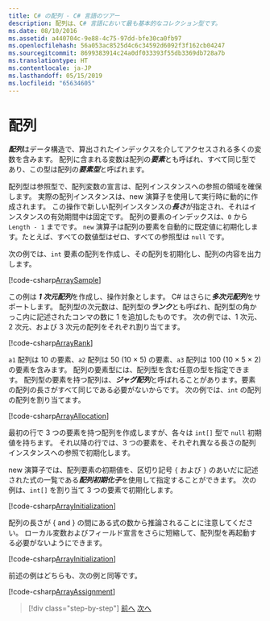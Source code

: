 ```yaml
---
title: C# の配列 - C# 言語のツアー
description: 配列は、C# 言語において最も基本的なコレクション型です。
ms.date: 08/10/2016
ms.assetid: a440704c-9e88-4c75-97dd-bfe30ca0fb97
ms.openlocfilehash: 56a053ac8525d4c6c34592d6092f3f162cb04247
ms.sourcegitcommit: 8699383914c24a0df033393f55db3369db728a7b
ms.translationtype: HT
ms.contentlocale: ja-JP
ms.lasthandoff: 05/15/2019
ms.locfileid: "65634605"
---
```

# <a name="arrays"></a>配列

***配列***はデータ構造で、算出されたインデックスを介してアクセスされる多くの変数を含みます。 配列に含まれる変数は配列の***要素***とも呼ばれ、すべて同じ型であり、この型は配列の***要素型***と呼ばれます。

配列型は参照型で、配列変数の宣言は、配列インスタンスへの参照の領域を確保します。 実際の配列インスタンスは、new 演算子を使用して実行時に動的に作成されます。 この操作で新しい配列インスタンスの***長さ***が指定され、それはインスタンスの有効期間中は固定です。 配列の要素のインデックスは、`0` から `Length - 1` までです。 `new` 演算子は配列の要素を自動的に既定値に初期化します。たとえば、すべての数値型はゼロ、すべての参照型は `null` です。

次の例では、`int` 要素の配列を作成し、その配列を初期化し、配列の内容を出力します。

[!code-csharp[ArraySample](../../../samples/snippets/csharp/tour/arrays/Program.cs#L3-L18)]

この例は ***1 次元配列***を作成し、操作対象とします。 C# はさらに***多次元配列***をサポートします。 配列型の次元数は、配列型の***ランク***とも呼ばれ、配列型の角かっこ内に記述されたコンマの数に 1 を追加したものです。 次の例では、1 次元、2 次元、および 3 次元の配列をそれぞれ割り当てます。

[!code-csharp[ArrayRank](../../../samples/snippets/csharp/tour/arrays/Program.cs#L24-L26)]

`a1` 配列は 10 の要素、`a2` 配列は 50 (10 × 5) の要素、`a3` 配列は 100 (10 × 5 × 2) の要素を含みます。
配列の要素型には、配列型を含む任意の型を指定できます。 配列型の要素を持つ配列は、***ジャグ配列***と呼ばれることがあります。要素の配列の長さがすべて同じである必要がないからです。 次の例では、`int` の配列の配列を割り当てます。

[!code-csharp[ArrayAllocation](../../../samples/snippets/csharp/tour/arrays/Program.cs#L31-L34)]

最初の行で 3 つの要素を持つ配列を作成しますが、各々は `int[]` 型で `null` 初期値を持ちます。 それ以降の行では、3 つの要素を、それぞれ異なる長さの配列インスタンスへの参照で初期化します。

new 演算子では、配列要素の初期値を、区切り記号 `{` および `}` のあいだに記述された式の一覧である***配列初期化子***を使用して指定することができます。 次の例は、`int[]` を割り当て 3 つの要素で初期化します。

[!code-csharp[ArrayInitialization](../../../samples/snippets/csharp/tour/arrays/Program.cs#L39-L39)]

配列の長さが { and } の間にある式の数から推論されることに注意してください。 ローカル変数およびフィールド宣言をさらに短縮して、配列型を再起動する必要がないようにできます。

[!code-csharp[ArrayInitialization](../../../samples/snippets/csharp/tour/arrays/Program.cs#L44-L44)]

前述の例はどちらも、次の例と同等です。

[!code-csharp[ArrayAssignment](../../../samples/snippets/csharp/tour/arrays/Program.cs#L49-L53)]

>[!div class="step-by-step"]
>[前へ](structs.md)
>[次へ](interfaces.md)

